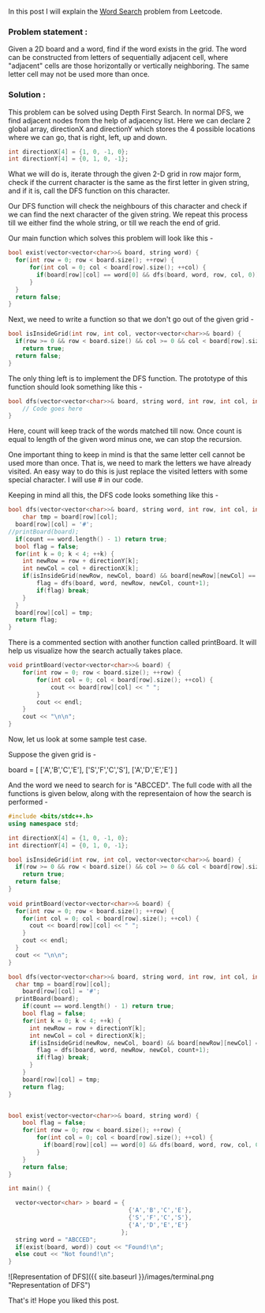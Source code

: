 ---
---


In this post I will explain the [Word Search](https://leetcode.com/problems/word-search/) problem from Leetcode. 

### Problem statement : ###

Given a 2D board and a word, find if the word exists in the grid. The word can be constructed from letters of sequentially 
adjacent cell, where "adjacent" cells are those horizontally or vertically neighboring. The same letter cell may not be used 
more than once.

### Solution : ###

This problem can be solved using Depth First Search. In normal DFS, we find adjacent nodes from the help of adjacency
list. Here we can declare 2 global array, directionX and directionY which stores the 4 possible locations where we can
go, that is right, left, up and down.

```C++
int directionX[4] = {1, 0, -1, 0};
int directionY[4] = {0, 1, 0, -1};
```

What we will do is, iterate through the given 2-D grid in row major form, check if the current character is the same as 
the first letter in given string, and if it is, call the DFS function on this character.

Our DFS function will check the neighbours of this character and check if we can find the next character of the given string.
We repeat this process till we either find the whole string, or till we reach the end of grid.

Our main function which solves this problem will look like this -

```C++
bool exist(vector<vector<char>>& board, string word) {
  for(int row = 0; row < board.size(); ++row) {
      for(int col = 0; col < board[row].size(); ++col) {
        if(board[row][col] == word[0] && dfs(board, word, row, col, 0)) return true;
      }
  }
  return false;
}
```

Next, we need to write a function so that we don't go out of the given grid -

```C++
bool isInsideGrid(int row, int col, vector<vector<char>>& board) {
  if(row >= 0 && row < board.size() && col >= 0 && col < board[row].size())
   	return true;
  return false;
}
```

The only thing left is to implement the DFS function. The prototype of this function should look something like this -

```C++
bool dfs(vector<vector<char>>& board, string word, int row, int col, int count) {
	// Code goes here
}
```

Here, count will keep track of the words matched till now. Once count is equal to length of the given word minus one,
we can stop the recursion.

One important thing to keep in mind is that the same letter cell cannot be used more than once. That is, we need to 
mark the letters we have already visited. An easy way to do this is just replace the visited letters with some
special character. I will use # in our code.

Keeping in mind all this, the DFS code looks something like this -

```C++
bool dfs(vector<vector<char>>& board, string word, int row, int col, int count) {
	char tmp = board[row][col];
  board[row][col] = '#';
//printBoard(board);
  if(count == word.length() - 1) return true;
  bool flag = false;
  for(int k = 0; k < 4; ++k) {
    int newRow = row + directionY[k];
   	int newCol = col + directionX[k];
   	if(isInsideGrid(newRow, newCol, board) && board[newRow][newCol] == word[count + 1]) {
   		flag = dfs(board, word, newRow, newCol, count+1);
   		if(flag) break;
   	}
  }
  board[row][col] = tmp;
  return flag;
}
```

There is a commented section with another function called printBoard. It will help us visualize how the search actually takes place. 

```C++
void printBoard(vector<vector<char>>& board) {
	for(int row = 0; row < board.size(); ++row) {
		for(int col = 0; col < board[row].size(); ++col) {
			cout << board[row][col] << " ";
		}
		cout << endl;
	}
	cout << "\n\n";
}
```

Now, let us look at some sample test case.

Suppose the given grid is -

board =
[
  ['A','B','C','E'],
  ['S','F','C','S'],
  ['A','D','E','E']
]

And the word we need to search for is "ABCCED". The full code with all the functions is given below, along with the
representaion of how the search is performed -

```C++
#include <bits/stdc++.h>
using namespace std;

int directionX[4] = {1, 0, -1, 0};
int directionY[4] = {0, 1, 0, -1};

bool isInsideGrid(int row, int col, vector<vector<char>>& board) {
  if(row >= 0 && row < board.size() && col >= 0 && col < board[row].size())
    return true;
  return false;
}
    
void printBoard(vector<vector<char>>& board) {
  for(int row = 0; row < board.size(); ++row) {
    for(int col = 0; col < board[row].size(); ++col) {
      cout << board[row][col] << " ";
    }
    cout << endl;
  }
  cout << "\n\n";
}

bool dfs(vector<vector<char>>& board, string word, int row, int col, int count) {
  char tmp = board[row][col];
    board[row][col] = '#';
  printBoard(board);
    if(count == word.length() - 1) return true;
    bool flag = false;
    for(int k = 0; k < 4; ++k) {
      int newRow = row + directionY[k];
      int newCol = col + directionX[k];
      if(isInsideGrid(newRow, newCol, board) && board[newRow][newCol] == word[count + 1]) {
        flag = dfs(board, word, newRow, newCol, count+1);
        if(flag) break;
      }
    }
    board[row][col] = tmp;
    return flag;
}


bool exist(vector<vector<char>>& board, string word) {
    bool flag = false;
    for(int row = 0; row < board.size(); ++row) {
        for(int col = 0; col < board[row].size(); ++col) {
          if(board[row][col] == word[0] && dfs(board, word, row, col, 0)) return true;
        }
    }
    return false;
}

int main() {

  vector<vector<char> > board = { 
                                  {'A','B','C','E'}, 
                                  {'S','F','C','S'}, 
                                  {'A','D','E','E'} 
                                };
  string word = "ABCCED";
  if(exist(board, word)) cout << "Found!\n";
  else cout << "Not found!\n";
}
```

![Representation of DFS]({{ site.baseurl }}/images/terminal.png "Representation of DFS")

That's it! Hope you liked this post.
